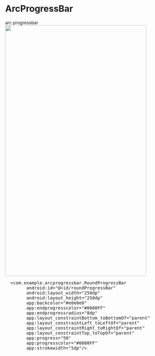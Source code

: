 # ArcProgressBar
arc progressbar
<image src=https://user-images.githubusercontent.com/20221469/58424764-c8ee3100-80b5-11e9-9a75-f9720de8da00.gif
 width=451 height=800>
  <pre>
  &lt;com.example.arcprogressbar.RoundProgressBar
        android:id="@+id/roundProgressBar"
        android:layout_width="250dp"
        android:layout_height="250dp"
        app:backcolor="#e0e0e0"
        app:endprogresscolor="#0000FF"
        app:endprogressradius="8dp"
        app:layout_constraintBottom_toBottomOf="parent"
        app:layout_constraintLeft_toLeftOf="parent"
        app:layout_constraintRight_toRightOf="parent"
        app:layout_constraintTop_toTopOf="parent"
        app:progress="50"
        app:progresscolor="#0000FF"
        app:strokewidth="5dp"/&gt;
  </pre>
  
